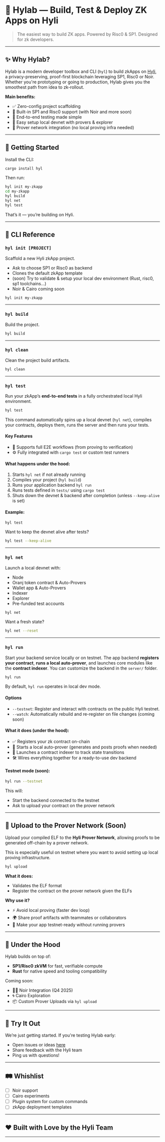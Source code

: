 
# 🧪 Hylab — Build, Test & Deploy ZK Apps on Hyli

> The easiest way to build ZK apps.
> Powered by Risc0 & SP1. Designed for zk developers.

---

## ✨ Why Hylab?

Hylab is a modern developer toolbox and CLI (`hyl`) to build zkApps on [Hyli](https://hyli.org), a privacy-preserving, proof-first blockchain leveraging SP1, Risc0 or Noir. Whether you're prototyping or going to production, Hylab gives you the smoothest path from idea to zk-rollout.

**Main benefits:**

* ✅ Zero-config project scaffolding
* 🚀 Built-in SP1 and Risc0 support (with Noir and more soon)
* 🧪 End-to-end testing made simple
* 🧱 Easy setup local devnet with provers & explorer
* 🔐 Prover network integration (no local proving infra needed)

---

## 🚀 Getting Started

Install the CLI:

```bash
cargo install hyl
```

Then run:

```bash
hyl init my-zkapp
cd my-zkapp
hyl build
hyl net
hyl test
```

That’s it — you’re building on Hyli.

---

## 🧰 CLI Reference

### `hyl init [PROJECT]`

Scaffold a new Hyli zkApp project.

* Ask to choose SP1 or Risc0 as backend
* Clones the default zkApp template
* (soon) Try to validate & setup your local dev environment (Rust, risc0, sp1 toolchains...)
* Noir & Cairo coming soon

```bash
hyl init my-zkapp
```

---

### `hyl build`

Build the project.

```bash
hyl build
```

---

### `hyl clean`

Clean the project build artifacts.

```bash
hyl clean
```

---

### `hyl test`

Run your zkApp’s **end-to-end tests** in a fully orchestrated local Hyli environment.

```bash
hyl test
```

This command automatically spins up a local devnet (`hyl net`), compiles your contracts, deploys them, runs the server and then runs your tests.

#### Key Features

* 🧪 Supports full E2E workflows (from proving to verification)
* ⚙️ Fully integrated with `cargo test` or custom test runners

#### What happens under the hood:

1. Starts `hyl net` if not already running
2. Compiles your project (`hyl build`)
3. Runs your application backend `hyl run`
4. Runs tests defined in `tests/` using `cargo test`
5. Shuts down the devnet & backend after completion (unless `--keep-alive` is set)

#### Example:

```bash
hyl test
```

Want to keep the devnet alive after tests?

```bash
hyl test --keep-alive
```

---

### `hyl net`

Launch a local devnet with:

* Node
* Oranj token contract & Auto-Provers
* Wallet app & Auto-Provers
* Indexer
* Explorer
* Pre-funded test accounts

```bash
hyl net
```

Want a fresh state?

```bash
hyl net --reset
```

---

### `hyl run`

Start your backend service locally or on testnet.
The app backend **registers your contract**, **runs a local auto-prover**, and launches core modules like the **contract indexer**. You can customize the backend in the `server/` folder.

```bash
hyl run
```

By default, `hyl run` operates in local dev mode.

#### Options

* `--testnet`: Register and interact with contracts on the public Hyli testnet.
* `--watch`: Automatically rebuild and re-register on file changes (coming soon)

#### What it does (under the hood):

* ✅ Registers your zk contract on-chain
* 🔁 Starts a local auto-prover (generates and posts proofs when needed)
* 📇 Launches a contract indexer to track state transitions
* 🛠️ Wires everything together for a ready-to-use dev backend

#### Testnet mode (soon):

```bash
hyl run --testnet
```

This will:

* Start the backend connected to the testnet
* Ask to upload your contract on the prover network


---

## 📡 Upload to the Prover Network (Soon)

Upload your compiled ELF to the **Hyli Prover Network**, allowing proofs to be generated off-chain by a prover network.

This is especially useful on testnet where you want to avoid setting up local proving infrastructure.

```bash
hyl upload
```

**What it does:**

* Validates the ELF format
* Register the contract on the prover network given the ELFs

**Why use it?**

* ⚡ Avoid local proving (faster dev loop)
* 🌍 Share proof artifacts with teammates or collaborators
* 🧱 Make your app testnet-ready without running provers


---

## 🧠 Under the Hood

Hylab builds on top of:

* **SP1/Risc0 zkVM** for fast, verifiable compute
* **Rust** for native speed and tooling compatibility

Coming soon:

* 🧑‍🎨 Noir Integration (Q4 2025)
* 🌀 Cairo Exploration
* 📦 Custom Prover Uploads via `hyl upload`

---

## 🧪 Try It Out

We’re just getting started. If you're testing Hylab early:

* Open issues or ideas [here](https://github.com/hyli-org/hyli/issues)
* Share feedback with the Hyli team
* Ping us with questions!

---

## 🛤️ Whishlist

* [ ] Noir support
* [ ] Cairo experiments
* [ ] Plugin system for custom commands
* [ ] zkApp deployment templates

---

## ❤️ Built with Love by the Hyli Team

---



